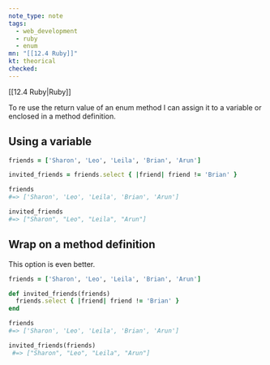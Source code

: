```yaml
---
note_type: note
tags:
  - web_development
  - ruby
  - enum
mn: "[[12.4 Ruby]]"
kt: theorical
checked: 
---
```

[[12.4 Ruby|Ruby]]

To re use the return value of an enum method I can assign it to a variable or enclosed in a method definition.

## Using a variable
```ruby
friends = ['Sharon', 'Leo', 'Leila', 'Brian', 'Arun']

invited_friends = friends.select { |friend| friend != 'Brian' }

friends
#=> ['Sharon', 'Leo', 'Leila', 'Brian', 'Arun']

invited_friends
#=> ["Sharon", "Leo", "Leila", "Arun"]
```

## Wrap on a method definition
This option is even better. 

```ruby
friends = ['Sharon', 'Leo', 'Leila', 'Brian', 'Arun']

def invited_friends(friends)
  friends.select { |friend| friend != 'Brian' }
end

friends
#=> ['Sharon', 'Leo', 'Leila', 'Brian', 'Arun']

invited_friends(friends)
 #=> ["Sharon", "Leo", "Leila", "Arun"]

```